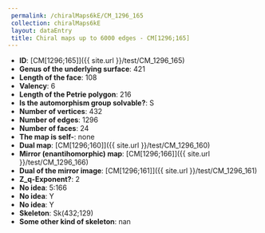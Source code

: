 ```yaml
--- 
 permalink: /chiralMaps6kE/CM_1296_165 
 collection: chiralMaps6kE
 layout: dataEntry
 title: Chiral maps up to 6000 edges - CM[1296;165]
---
```


- **ID**: [CM[1296;165]]({{ site.url }}/test/CM_1296_165)
- **Genus of the underlying surface**: 421
- **Length of the face**: 108
- **Valency**: 6
- **Length of the Petrie polygon**: 216
- **Is the automorphism group solvable?**: S
- **Number of vertices**: 432
- **Number of edges**: 1296
- **Number of faces**: 24
- **The map is self-**: none
- **Dual map**: [CM[1296;160]]({{ site.url }}/test/CM_1296_160)
- **Mirror (enantihomorphic) map**: [CM[1296;166]]({{ site.url }}/test/CM_1296_166)
- **Dual of the mirror image**: [CM[1296;161]]({{ site.url }}/test/CM_1296_161)
- **Z_q-Exponent?**: 2
- **No idea**:  5:166
- **No idea**: Y
- **No idea**: Y
- **Skeleton**: Sk(432;129)
- **Some other kind of skeleton**: nan
